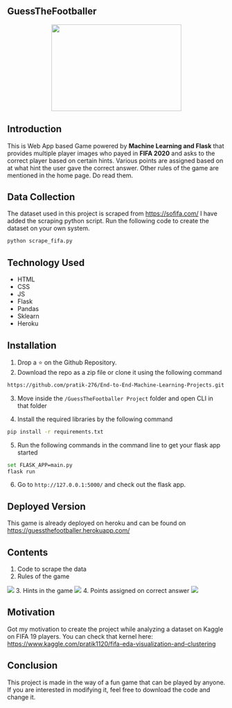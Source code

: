 ## GuessTheFootballer

<p align="center"><img src="https://github.com/pratik-276/End-to-End-Machine-Learning-Projects/blob/master/GuessTheFootballer%20project/app/static/4.PNG" height="200" width="300"></p>

## Introduction

This is Web App based Game powered by <b>Machine Learning and Flask</b> that provides multiple player images who payed in <b>FIFA 2020</b> and asks to the correct player based on certain hints. Various points are assigned based on at what hint the user gave the correct answer. Other rules of the game are mentioned in the home page. Do read them.

## Data Collection

The dataset used in this project is scraped from <a href="https://sofifa.com/">https://sofifa.com/</a>
I have added the scraping python script. Run the following code to create the dataset on your own system.
```sh
python scrape_fifa.py
```

## Technology Used

<ul>
  <li>HTML</li>
  <li>CSS</li>
  <li>JS</li>
  <li>Flask</li>
  <li>Pandas</li>
  <li>Sklearn</li>
  <li>Heroku</li>
</ul>

## Installation

1. Drop a ⭐ on the Github Repository.
2. Download the repo as a zip file or clone it using the following command
```sh
https://github.com/pratik-276/End-to-End-Machine-Learning-Projects.git
```

3. Move inside the ` /GuessTheFootballer Project ` folder and open CLI in that folder

4. Install the required libraries by the following command
```sh
pip install -r requirements.txt
```

5. Run the following commands in the command line to get your flask app started
```sh
set FLASK_APP=main.py
flask run
```

6. Go to `http://127.0.0.1:5000/` and check out the flask app.

## Deployed Version

This game is already deployed on heroku and can be found on <a href="https://guessthefootballer.herokuapp.com/">https://guessthefootballer.herokuapp.com/</a>

## Contents

1. Code to scrape the data
2. Rules of the game
<img src="https://github.com/pratik-276/End-to-End-Machine-Learning-Projects/blob/master/GuessTheFootballer%20project/app/static/1.PNG">
3. Hints in the game
<img src="https://github.com/pratik-276/End-to-End-Machine-Learning-Projects/blob/master/GuessTheFootballer%20project/app/static/2.PNG">
4. Points assigned on correct answer
<img src="https://github.com/pratik-276/End-to-End-Machine-Learning-Projects/blob/master/GuessTheFootballer%20project/app/static/3.PNG">

## Motivation

Got my motivation to create the project while analyzing a dataset on Kaggle on FIFA 19 players.
You can check that kernel here: <a href="https://www.kaggle.com/pratik1120/fifa-eda-visualization-and-clustering">https://www.kaggle.com/pratik1120/fifa-eda-visualization-and-clustering</a>

## Conclusion

This project is made in the way of a fun game that can be played by anyone. If you are interested in modifying it, feel free to download the code and change it.
